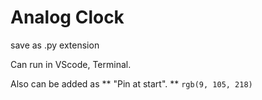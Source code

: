 # Analog Clock

save as .py extension

Can run in VScode, Terminal.

Also can be added as ** "Pin at start". **
`rgb(9, 105, 218)`
